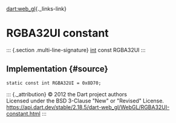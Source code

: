 [dart:web\_gl](../../dart-web_gl/dart-web_gl-library){._links-link}

RGBA32UI constant
=================

::: {.section .multi-line-signature}
[int](../../dart-core/int-class) const RGBA32UI
:::

Implementation {#source}
--------------

``` {.language-dart data-language="dart"}
static const int RGBA32UI = 0x8D70;
```

::: {._attribution}
© 2012 the Dart project authors\
Licensed under the BSD 3-Clause \"New\" or \"Revised\" License.\
<https://api.dart.dev/stable/2.18.5/dart-web_gl/WebGL/RGBA32UI-constant.html>
:::
